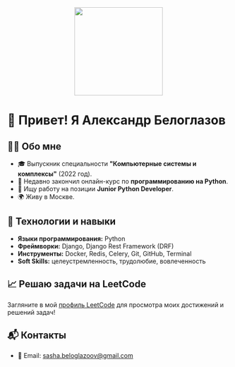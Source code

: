 <!DOCTYPE html>
<html lang="en">
<head>
    <meta charset="UTF-8">
    <meta name="viewport" content="width=device-width, initial-scale=1.0">
</head>
<body>
  <div id="header" align="center">
    <img src="https://i.giphy.com/media/v1.Y2lkPTc5MGI3NjExcjd6dWhsbGk1bXYwZzNiMndmbTFtYTY0Z29ranhxMGc1ajFqbHk5cCZlcD12MV9pbnRlcm5hbF9naWZfYnlfaWQmY3Q9Zw/vzO0Vc8b2VBLi/giphy.gif" width="200"/>
  </div>
    <h1>👋 Привет! Я Александр Белоглазов</h1>
    <h2>🧑‍💻 Обо мне</h2>
    <ul>
        <li>🎓 Выпускник специальности <strong>"Компьютерные системы и комплексы"</strong> (2022 год).</li>
        <li>🐍 Недавно закончил онлайн-курс по <strong>программированию на Python</strong>.</li>
        <li>💼 Ищу работу на позиции <strong>Junior Python Developer</strong>.</li>
        <li>🌍 Живу в Москве.</li>
    </ul>  
    <h2>🔧 Технологии и навыки</h2>
    <ul>
        <li><strong>Языки программирования:</strong> Python</li>
        <li><strong>Фреймворки:</strong> Django, Django Rest Framework (DRF)</li>
        <li><strong>Инструменты:</strong> Docker, Redis, Celery, Git, GitHub, Terminal</li>
        <li><strong>Soft Skills:</strong> целеустремленность, трудолюбие, вовлеченность</li>
    </ul>
    <h2>📈 Решаю задачи на LeetCode</h2>
    <p>
        Загляните в мой <a href="https://leetcode.com/alexander_vladimirovich/" target="_blank">профиль LeetCode</a> для просмотра моих достижений и решений задач!
    </p>   
    <h2>📬 Контакты</h2>
    <ul>
        <li>📧 Email: <a href="mailto:sasha.beloglazoov@gmail.com">sasha.beloglazoov@gmail.com</a></li>
    </ul>
</body>
</html>

